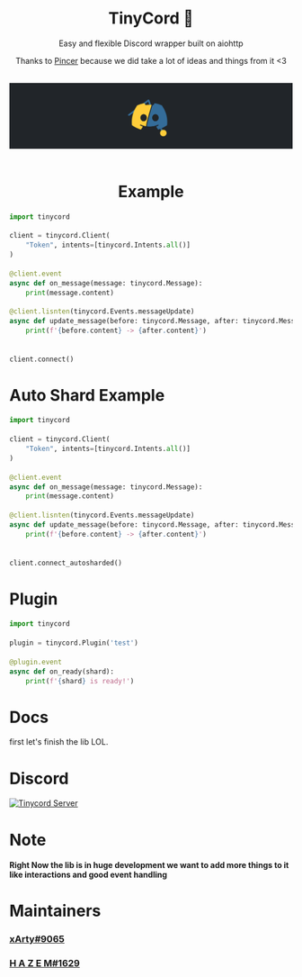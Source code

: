 <div align="center">
    <h1>TinyCord 🏮</h1>
    <p> Easy and flexible Discord wrapper built on aiohttp </p>
    <p>Thanks to <a href="https://github.com/Pincer-org/Pincer">Pincer</a> because we did take a lot of ideas and things from it <3  </p>
    <br>
    <img src="./banner.png" />
    <br>
</div>

<br>

<div align="center">

# Example

<div align="left">

```py
import tinycord

client = tinycord.Client(
    "Token", intents=[tinycord.Intents.all()]
)

@client.event
async def on_message(message: tinycord.Message):
    print(message.content)

@client.lisnten(tinycord.Events.messageUpdate)
async def update_message(before: tinycord.Message, after: tinycord.Message):
    print(f'{before.content} -> {after.content}')
    

client.connect()
```

# Auto Shard Example

```py
import tinycord

client = tinycord.Client(
    "Token", intents=[tinycord.Intents.all()]
)

@client.event
async def on_message(message: tinycord.Message):
    print(message.content)

@client.lisnten(tinycord.Events.messageUpdate)
async def update_message(before: tinycord.Message, after: tinycord.Message):
    print(f'{before.content} -> {after.content}')
    

client.connect_autosharded()
```

# Plugin

```py
import tinycord

plugin = tinycord.Plugin('test')

@plugin.event
async def on_ready(shard):
    print(f'{shard} is ready!')
```

# Docs
first let's finish the lib LOL.

# Discord

[![Tinycord Server](https://discord.com/api/guilds/923934645618376704/widget.png?style=banner2)](https://discord.gg/QP3CJythPh)


</div>
</div>

# Note
#### Right Now the lib is in huge development we want to add more things to it like interactions and good event handling

# Maintainers
### [xArty#9065](xarty.xyz)
### [H A Z E M#1629](https://discord.com/channels/@me/750376850768789534)